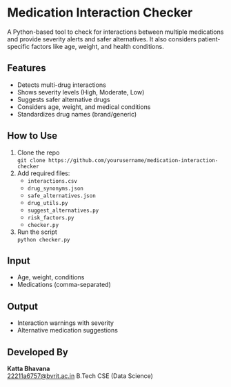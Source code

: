 #  Medication Interaction Checker

A Python-based tool to check for interactions between multiple medications and provide severity alerts and safer alternatives. It also considers patient-specific factors like age, weight, and health conditions.

##  Features
- Detects multi-drug interactions
- Shows severity levels (High, Moderate, Low)
- Suggests safer alternative drugs
- Considers age, weight, and medical conditions
- Standardizes drug names (brand/generic)

## How to Use
1. Clone the repo  
   `git clone https://github.com/yourusername/medication-interaction-checker`
2. Add required files:  
   - `interactions.csv`  
   - `drug_synonyms.json`  
   - `safe_alternatives.json`
   - `drug_utils.py`
   - `suggest_alternatives.py`
   - `risk_factors.py`
   - `checker.py`
3. Run the script  
   `python checker.py`

##  Input
- Age, weight, conditions
- Medications (comma-separated)

##  Output
- Interaction warnings with severity
- Alternative medication suggestions

##  Developed By
**Katta Bhavana**  
 22211a6757@bvrit.ac.in 
 B.Tech CSE (Data Science)
